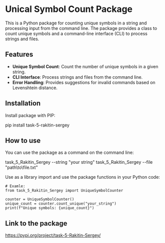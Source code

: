 # Unical Symbol Count Package

This is a Python package for counting unique symbols in a string and 
processing input from the command line.
The package provides a class to count unique symbols and a command-line 
interface (CLI) to process strings and files.

## Features

- **Unique Symbol Count**: Count the number of unique symbols in a given string.
- **CLI Interface**: Process strings and files from the command line.
- **Error Handling**: Provides suggestions for invalid commands based on Levenshtein distance.


## Installation

Install package with PIP: 

pip install task-5-rakitin-sergey

## How to use

You can use the package as a command on the command line:

task_5_Rakitin_Sergey --string "your string"
task_5_Rakitin_Sergey --file "path\to\file.txt"

Use as a library import and use the package functions in your Python code:

    # Examle:
    from task_5_Rakitin_Sergey import UniqueSymbolCounter

    counter = UniqueSymbolCounter()
    unique_count = counter.count_unique("your_string")
    print(f"Unique symbols: {unique_count}")

## Link to the package

https://pypi.org/project/task-5-Rakitin-Sergey/

